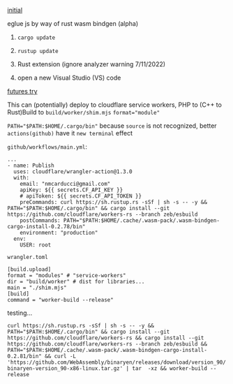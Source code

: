 [initial](https://github.com/NickCarducci/mastercard-backbank/tree/main/src/source/eglue/collagen/marrow)

eglue js by way of rust wasm bindgen (alpha)

1. `cargo update`

2. `rustup update`

3. Rust extension (ignore analyzer warning 7/11/2022)
4. open a new Visual Studio (VS) code 

[futures try](https://stackoverflow.com/questions/72954374/making-a-rust-wasm-bindgen-future-example-from-ccbuild)

This can (potentially) deploy to cloudflare service workers, PHP to (C++ to Rust)Build to `build/worker/shim.mjs` `format="module"`

`PATH="$PATH:$HOME/.cargo/bin"` because `source` is not recognized, better `actions(github)` have it `new terminal` effect

`github/workflows/main.yml`:
````
...
- name: Publish
  uses: cloudflare/wrangler-action@1.3.0
  with:
    email: "nmcarducci@gmail.com"
    apiKey: ${{ secrets.CF_API_KEY }}
    # apiToken: ${{ secrets.CF_API_TOKEN }}
    preCommands: curl https://sh.rustup.rs -sSf | sh -s -- -y && PATH="$PATH:$HOME/.cargo/bin" && cargo install --git https://github.com/cloudflare/workers-rs --branch zeb/esbuild
    postCommands: PATH="$PATH:$HOME/.cache/.wasm-pack/.wasm-bindgen-cargo-install-0.2.78/bin"
    environment: "production"
  env:
    USER: root
````
`wrangler.toml`
````
[build.upload]
format = "modules" # "service-workers"
dir = "build/worker" # dist for libraries...
main = "./shim.mjs"
[build]
command = "worker-build --release" 
````

testing...

`curl https://sh.rustup.rs -sSf | sh -s -- -y && PATH="$PATH:$HOME/.cargo/bin" && cargo install --git https://github.com/cloudflare/workers-rs && cargo install --git https://github.com/cloudflare/workers-rs --branch zeb/esbuild && PATH="$PATH:$HOME/.cache/.wasm-pack/.wasm-bindgen-cargo-install-0.2.81/bin" && curl -L 'https://github.com/WebAssembly/binaryen/releases/download/version_90/binaryen-version_90-x86-linux.tar.gz' | tar  -xz && worker-build --release`

